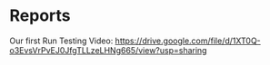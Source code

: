 # Reports

Our first Run Testing Video: https://drive.google.com/file/d/1XT0Q-o3EvsVrPvEJ0JfgTLLzeLHNg665/view?usp=sharing


